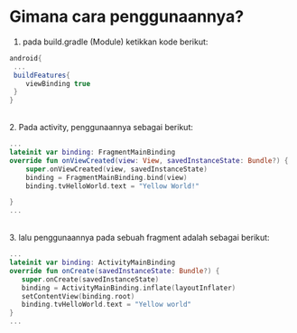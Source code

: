 # Gimana cara penggunaannya?

1. pada build.gradle (Module) ketikkan kode berikut:
```gradle
android{
 ...
 buildFeatures{
    viewBinding true
 }
}
```
<br>
2. Pada activity, penggunaannya sebagai berikut:

```kotlin
...
lateinit var binding: FragmentMainBinding
override fun onViewCreated(view: View, savedInstanceState: Bundle?) {
    super.onViewCreated(view, savedInstanceState)
    binding = FragmentMainBinding.bind(view)
    binding.tvHelloWorld.text = "Yellow World!"

}
...
```
<br>
3. lalu penggunaannya pada sebuah fragment adalah sebagai berikut:

```kotlin
...
lateinit var binding: ActivityMainBinding
override fun onCreate(savedInstanceState: Bundle?) {
   super.onCreate(savedInstanceState)
   binding = ActivityMainBinding.inflate(layoutInflater)
   setContentView(binding.root)
   binding.tvHelloWorld.text = "Yellow world"
}
...
```
